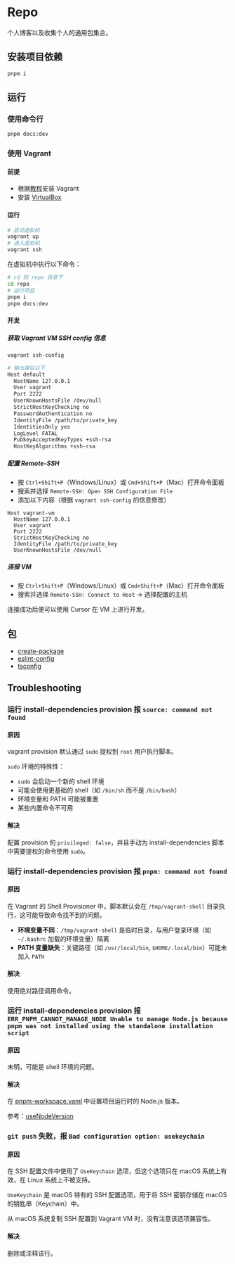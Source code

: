 # Repo

个人博客以及收集个人的通用包集合。

## 安装项目依赖

```sh
pnpm i
```

## 运行

### 使用命令行

```sh
pnpm docs:dev
```

### 使用 Vagrant

#### 前提

- 根据[教程](https://developer.hashicorp.com/vagrant/tutorials/get-started/install)安装 Vagrant
- 安装 [VirtualBox](https://www.virtualbox.org/wiki/Downloads)

#### 运行

```sh
# 启动虚拟机
vagrant up
# 进入虚拟机
vagrant ssh
```

在虚拟机中执行以下命令：

```sh
# cd 到 repo 目录下
cd repo
# 运行项目
pnpm i
pnpm docs:dev
```

#### 开发

##### 获取 Vagrant VM SSH config 信息

```sh
vagrant ssh-config
```

```sh
# 输出类似以下
Host default
  HostName 127.0.0.1
  User vagrant
  Port 2222
  UserKnownHostsFile /dev/null
  StrictHostKeyChecking no
  PasswordAuthentication no
  IdentityFile /path/to/private_key
  IdentitiesOnly yes
  LogLevel FATAL
  PubkeyAcceptedKeyTypes +ssh-rsa
  HostKeyAlgorithms +ssh-rsa
```

##### 配置 Remote-SSH

- 按 `Ctrl+Shift+P`（Windows/Linux）或 `Cmd+Shift+P`（Mac）打开命令面板
- 搜索并选择 `Remote-SSH: Open SSH Configuration File`
- 添加以下内容（根据 `vagrant ssh-config` 的信息修改）

```ssh
Host vagrant-vm
  HostName 127.0.0.1
  User vagrant
  Port 2222
  StrictHostKeyChecking no
  IdentityFile /path/to/private_key
  UserKnownHostsFile /dev/null
```

##### 连接 VM

- 按 `Ctrl+Shift+P`（Windows/Linux）或 `Cmd+Shift+P`（Mac）打开命令面板
- 搜索并选择 `Remote-SSH: Connect to Host` -> 选择配置的主机

连接成功后便可以使用 Cursor 在 VM 上进行开发。

## 包

- [create-package](./packages/create-package/README.md)
- [eslint-config](./packages/eslint-config/README.md)
- [tsconfig](./packages/tsconfig/README.md)

## Troubleshooting

### 运行 install-dependencies provision 报 `source: command not found`

#### 原因

vagrant provision 默认通过 `sudo` 提权到 `root` 用户执行脚本。

`sudo` 环境的特殊性：

- `sudo` 会启动一个新的 shell 环境
- 可能会使用更基础的 shell（如 `/bin/sh` 而不是 `/bin/bash`）
- 环境变量和 PATH 可能被重置
- 某些内置命令不可用

#### 解决

配置 provision 的 `privileged: false`，并且手动为 install-dependencies 脚本中需要提权的命令使用 `sudo`。

### 运行 install-dependencies provision 报 `pnpm: command not found`

#### 原因

在 Vagrant 的 Shell Provisioner 中，脚本默认会在 `/tmp/vagrant-shell` 目录执行，这可能导致命令找不到的问题。

- **环境变量不同**：`/tmp/vagrant-shell` 是临时目录，与用户登录环境（如 `~/.bashrc` 加载的环境变量）隔离
- **PATH 变量缺失**：关键路径（如 `/usr/local/bin`, `$HOME/.local/bin`）可能未加入 `PATH`

#### 解决

使用绝对路径调用命令。

### 运行 install-dependencies provision 报 `ERR_PNPM_CANNOT_MANAGE_NODE Unable to manage Node.js because pnpm was not installed using the standalone installation script`

#### 原因

未明，可能是 shell 环境的问题。

#### 解决

在 [pnpm-workspace.yaml](./pnpm-workspace.yaml) 中设置项目运行时的 Node.js 版本。

参考：[useNodeVersion](https://pnpm.io/zh/settings#usenodeversion)

### `git push` 失败，报 `Bad configuration option: usekeychain`

#### 原因

在 SSH 配置文件中使用了 `UseKeychain` 选项，但这个选项只在 macOS 系统上有效，在 Linux 系统上不被支持。

`UseKeychain` 是 macOS 特有的 SSH 配置选项，用于将 SSH 密钥存储在 macOS 的钥匙串（Keychain）中。

从 macOS 系统复制 SSH 配置到 Vagrant VM 时，没有注意该选项兼容性。

#### 解决

删除或注释该行。
